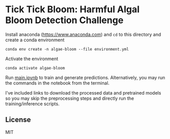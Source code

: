 # Tick Tick Bloom: Harmful Algal Bloom Detection Challenge

Install anaconda (https://www.anaconda.com) and
`cd` to this directory and create a conda environment

`conda env create -n algae-bloom --file environment.yml`

Activate the environment

`conda activate algae-bloom`

Run [main.ipynb](./main.ipynb) to train and generate predictions. Alternatively, you may run the commands in the notebook from the terminal.

I've included links to download the processed data and pretrained models so you may skip the preprocessing steps and directly run the training/inference scripts.


## License

MIT
